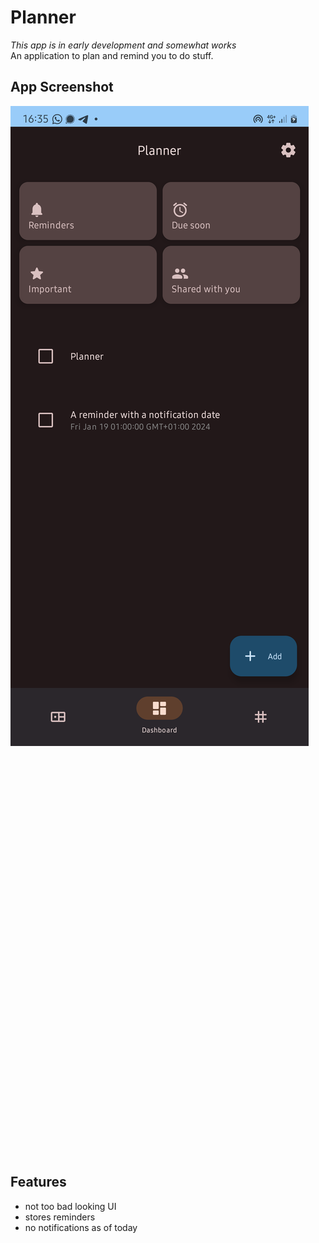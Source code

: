 # Planner
*This app is in early development and somewhat works*<br />
An application to plan and remind you to do stuff.

## App Screenshot
<div style="height: 42vh;">
    <img alt="A screeenshot of the dashboard of the App" src="https://raw.githubusercontent.com/c4lopsitta/Android-Planner/main/screenshots/phone/dashboard.png?raw=true" />
</div>

## Features
- not too bad looking UI
- stores reminders
- no notifications as of today
